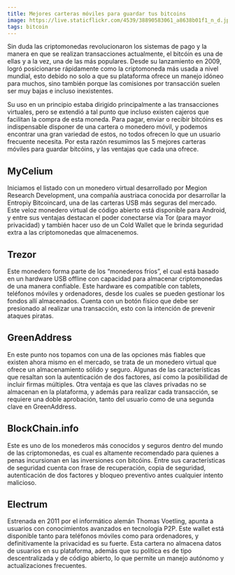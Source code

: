 ```yaml
---
title: Mejores carteras móviles para guardar tus bitcoins
image: https://live.staticflickr.com/4539/38890583061_a8638b01f1_n_d.jpg
tags: bitcoin
---
```



Sin duda las criptomonedas revolucionaron los sistemas de pago y la manera en que se realizan transacciones actualmente, el bitcóin es una de ellas y a la vez, una de las más populares. Desde su lanzamiento en 2009, logró posicionarse rápidamente como la criptomoneda más usada a nivel mundial, esto debido no solo a que su plataforma ofrece un manejo idóneo para muchos, sino también porque las comisiones por transacción suelen ser muy bajas e incluso inexistentes.
 

Su uso en un principio estaba dirigido principalmente a las transacciones virtuales, pero se extendió a tal punto que incluso existen cajeros que facilitan la compra de esta moneda. Para pagar, enviar o recibir bitcóins es indispensable disponer de una cartera o monedero móvil, y podemos encontrar una gran variedad de estos, no todos ofrecen lo que un usuario frecuente necesita. Por esta razón resumimos las 5 mejores carteras móviles para guardar bitcóins, y las ventajas que cada una ofrece.

 
<h2>MyCelium</h2>

Iniciamos el listado con un monedero virtual desarrollado por Megion Research Development, una compañía austriaca conocida por desarrollar la Entropiy Bitcoincard, una de las carteras USB más seguras del mercado. Este veloz monedero virtual de código abierto está disponible para Android, y entre sus ventajas destacan el poder conectarse vía Tor (para mayor privacidad) y también hacer uso de un Cold Wallet que le brinda seguridad extra a las criptomonedas que almacenemos.

 
<h2>Trezor</h2>

Este monedero forma parte de los “monederos fríos”, el cual está basado en un hardware USB offline con capacidad para almacenar criptomonedas de una manera confiable. Este hardware es compatible con tablets, teléfonos móviles y ordenadores, desde los cuales se pueden gestionar los fondos allí almacenados. Cuenta con un botón físico que debe ser presionado al realizar una transacción, esto con la intención de prevenir ataques piratas.

 
<h2>GreenAddress</h2>

En este punto nos topamos con una de las opciones más fiables que existen ahora mismo en el mercado, se trata de un monedero virtual que ofrece un almacenamiento sólido y seguro. Algunas de las características que resaltan son la autenticación de dos factores, así como la posibilidad de incluir firmas múltiples. Otra ventaja es que las claves privadas no se almacenan en la plataforma, y además para realizar cada transacción, se requiere una doble aprobación, tanto del usuario como de una segunda clave en GreenAddress.

 
<h2>BlockChain.info</h2>


Este es uno de los monederos más conocidos y seguros dentro del mundo de las criptomonedas, es cual es altamente recomendado para quienes a penas incursionan en las inversiones con bitcóins. Entre sus características de seguridad cuenta con frase de recuperación, copia de seguridad, autenticación de dos factores y bloqueo preventivo antes cualquier intento malicioso.

 
<h2>Electrum</h2>

Estrenada en 2011 por el informático alemán Thomas Voetling, apunta a usuarios con conocimientos avanzados en tecnología P2P. Este wallet está disponible tanto para teléfonos móviles como para ordenadores, y definitivamente la privacidad es su fuerte. Esta cartera no almacena datos de usuarios en su plataforma, además que su política es de tipo descentralizada y de código abierto, lo que permite un manejo autónomo y actualizaciones frecuentes. 

